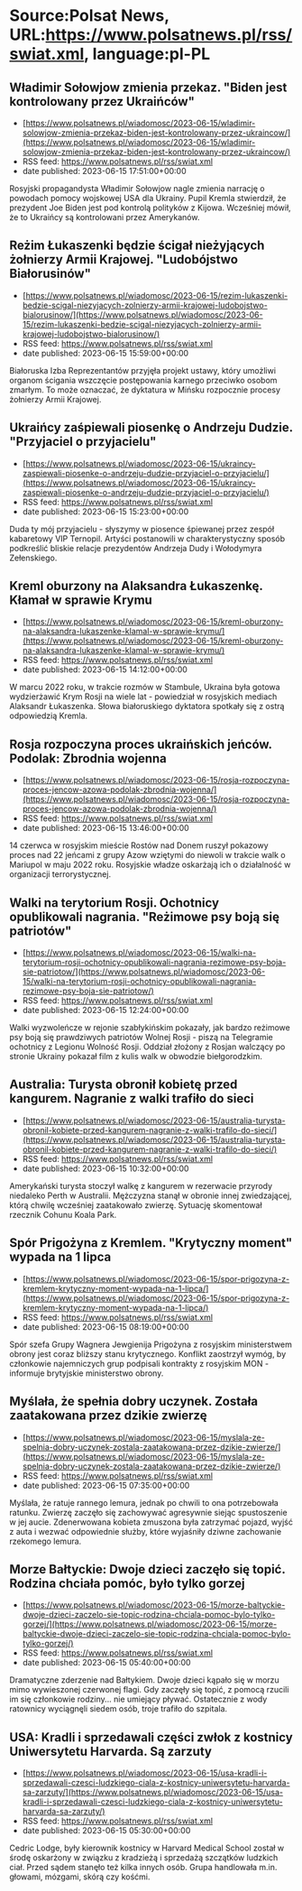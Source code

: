 # Source:Polsat News, URL:https://www.polsatnews.pl/rss/swiat.xml, language:pl-PL

## Władimir Sołowjow zmienia przekaz. "Biden jest kontrolowany przez Ukraińców"
 - [https://www.polsatnews.pl/wiadomosc/2023-06-15/wladimir-solowjow-zmienia-przekaz-biden-jest-kontrolowany-przez-ukraincow/](https://www.polsatnews.pl/wiadomosc/2023-06-15/wladimir-solowjow-zmienia-przekaz-biden-jest-kontrolowany-przez-ukraincow/)
 - RSS feed: https://www.polsatnews.pl/rss/swiat.xml
 - date published: 2023-06-15 17:51:00+00:00

Rosyjski propagandysta Władimir Sołowjow nagle zmienia narrację o powodach pomocy wojskowej USA dla Ukrainy. Pupil Kremla stwierdził, że prezydent Joe Biden jest pod kontrolą polityków z Kijowa. Wcześniej mówił, że to Ukraińcy są kontrolowani przez Amerykanów.

## Reżim Łukaszenki będzie ścigał nieżyjących żołnierzy Armii Krajowej. "Ludobójstwo Białorusinów"
 - [https://www.polsatnews.pl/wiadomosc/2023-06-15/rezim-lukaszenki-bedzie-scigal-niezyjacych-zolnierzy-armii-krajowej-ludobojstwo-bialorusinow/](https://www.polsatnews.pl/wiadomosc/2023-06-15/rezim-lukaszenki-bedzie-scigal-niezyjacych-zolnierzy-armii-krajowej-ludobojstwo-bialorusinow/)
 - RSS feed: https://www.polsatnews.pl/rss/swiat.xml
 - date published: 2023-06-15 15:59:00+00:00

Białoruska Izba Reprezentantów przyjęła projekt ustawy, który umożliwi organom ścigania wszczęcie postępowania karnego przeciwko osobom zmarłym. To może oznaczać, że dyktatura w Mińsku rozpocznie procesy żołnierzy Armii Krajowej.

## Ukraińcy zaśpiewali piosenkę o Andrzeju Dudzie. "Przyjaciel o przyjacielu"
 - [https://www.polsatnews.pl/wiadomosc/2023-06-15/ukraincy-zaspiewali-piosenke-o-andrzeju-dudzie-przyjaciel-o-przyjacielu/](https://www.polsatnews.pl/wiadomosc/2023-06-15/ukraincy-zaspiewali-piosenke-o-andrzeju-dudzie-przyjaciel-o-przyjacielu/)
 - RSS feed: https://www.polsatnews.pl/rss/swiat.xml
 - date published: 2023-06-15 15:23:00+00:00

Duda ty mój przyjacielu - słyszymy w piosence śpiewanej przez zespół kabaretowy VIP Ternopil. Artyści postanowili w charakterystyczny sposób podkreślić bliskie relacje prezydentów Andrzeja Dudy i Wołodymyra Zełenskiego.

## Kreml oburzony na Alaksandra Łukaszenkę. Kłamał w sprawie Krymu
 - [https://www.polsatnews.pl/wiadomosc/2023-06-15/kreml-oburzony-na-alaksandra-lukaszenke-klamal-w-sprawie-krymu/](https://www.polsatnews.pl/wiadomosc/2023-06-15/kreml-oburzony-na-alaksandra-lukaszenke-klamal-w-sprawie-krymu/)
 - RSS feed: https://www.polsatnews.pl/rss/swiat.xml
 - date published: 2023-06-15 14:12:00+00:00

W marcu 2022 roku, w trakcie rozmów w Stambule, Ukraina była gotowa wydzierżawić Krym Rosji na wiele lat - powiedział w rosyjskich mediach Alaksandr Łukaszenka. Słowa białoruskiego dyktatora spotkały się z ostrą odpowiedzią Kremla.

## Rosja rozpoczyna proces ukraińskich jeńców. Podolak: Zbrodnia wojenna
 - [https://www.polsatnews.pl/wiadomosc/2023-06-15/rosja-rozpoczyna-proces-jencow-azowa-podolak-zbrodnia-wojenna/](https://www.polsatnews.pl/wiadomosc/2023-06-15/rosja-rozpoczyna-proces-jencow-azowa-podolak-zbrodnia-wojenna/)
 - RSS feed: https://www.polsatnews.pl/rss/swiat.xml
 - date published: 2023-06-15 13:46:00+00:00

14 czerwca w rosyjskim mieście Rostów nad Donem ruszył pokazowy proces nad 22 jeńcami z grupy Azow wziętymi do niewoli w trakcie walk o Mariupol w maju 2022 roku. Rosyjskie władze oskarżają ich o działalność w organizacji terrorystycznej.

## Walki na terytorium Rosji. Ochotnicy opublikowali nagrania. "Reżimowe psy boją się patriotów"
 - [https://www.polsatnews.pl/wiadomosc/2023-06-15/walki-na-terytorium-rosji-ochotnicy-opublikowali-nagrania-rezimowe-psy-boja-sie-patriotow/](https://www.polsatnews.pl/wiadomosc/2023-06-15/walki-na-terytorium-rosji-ochotnicy-opublikowali-nagrania-rezimowe-psy-boja-sie-patriotow/)
 - RSS feed: https://www.polsatnews.pl/rss/swiat.xml
 - date published: 2023-06-15 12:24:00+00:00

Walki wyzwoleńcze w rejonie szabłykińskim pokazały, jak bardzo reżimowe psy boją się prawdziwych patriotów Wolnej Rosji - piszą na Telegramie ochotnicy z Legionu Wolność Rosji. Oddział złożony z Rosjan walczący po stronie Ukrainy pokazał film z kulis walk w obwodzie biełgorodzkim.

## Australia: Turysta obronił kobietę przed kangurem. Nagranie z walki trafiło do sieci
 - [https://www.polsatnews.pl/wiadomosc/2023-06-15/australia-turysta-obronil-kobiete-przed-kangurem-nagranie-z-walki-trafilo-do-sieci/](https://www.polsatnews.pl/wiadomosc/2023-06-15/australia-turysta-obronil-kobiete-przed-kangurem-nagranie-z-walki-trafilo-do-sieci/)
 - RSS feed: https://www.polsatnews.pl/rss/swiat.xml
 - date published: 2023-06-15 10:32:00+00:00

Amerykański turysta stoczył walkę z kangurem w rezerwacie przyrody niedaleko Perth w Australii. Mężczyzna stanął w obronie innej zwiedzającej, którą chwilę wcześniej zaatakowało zwierzę. Sytuację skomentował rzecznik Cohunu Koala Park.

## Spór Prigożyna z Kremlem. "Krytyczny moment" wypada na 1 lipca
 - [https://www.polsatnews.pl/wiadomosc/2023-06-15/spor-prigozyna-z-kremlem-krytyczny-moment-wypada-na-1-lipca/](https://www.polsatnews.pl/wiadomosc/2023-06-15/spor-prigozyna-z-kremlem-krytyczny-moment-wypada-na-1-lipca/)
 - RSS feed: https://www.polsatnews.pl/rss/swiat.xml
 - date published: 2023-06-15 08:19:00+00:00

Spór szefa Grupy Wagnera Jewgienija Prigożyna z rosyjskim ministerstwem obrony jest coraz bliższy stanu krytycznego. Konflikt zaostrzył wymóg, by członkowie najemniczych grup podpisali kontrakty z rosyjskim MON - informuje brytyjskie ministerstwo obrony.

## Myślała, że spełnia dobry uczynek. Została zaatakowana przez dzikie zwierzę
 - [https://www.polsatnews.pl/wiadomosc/2023-06-15/myslala-ze-spelnia-dobry-uczynek-zostala-zaatakowana-przez-dzikie-zwierze/](https://www.polsatnews.pl/wiadomosc/2023-06-15/myslala-ze-spelnia-dobry-uczynek-zostala-zaatakowana-przez-dzikie-zwierze/)
 - RSS feed: https://www.polsatnews.pl/rss/swiat.xml
 - date published: 2023-06-15 07:35:00+00:00

Myślała, że ratuje rannego lemura, jednak po chwili to ona potrzebowała ratunku. Zwierzę zaczęło się zachowywać agresywnie siejąc spustoszenie w jej aucie. Zdenerwowana kobieta zmuszona była zatrzymać pojazd, wyjść z auta i wezwać odpowiednie służby, które wyjaśniły dziwne zachowanie rzekomego lemura.

## Morze Bałtyckie: Dwoje dzieci zaczęło się topić. Rodzina chciała pomóc, było tylko gorzej
 - [https://www.polsatnews.pl/wiadomosc/2023-06-15/morze-baltyckie-dwoje-dzieci-zaczelo-sie-topic-rodzina-chciala-pomoc-bylo-tylko-gorzej/](https://www.polsatnews.pl/wiadomosc/2023-06-15/morze-baltyckie-dwoje-dzieci-zaczelo-sie-topic-rodzina-chciala-pomoc-bylo-tylko-gorzej/)
 - RSS feed: https://www.polsatnews.pl/rss/swiat.xml
 - date published: 2023-06-15 05:40:00+00:00

Dramatyczne zderzenie nad Bałtykiem. Dwoje dzieci kąpało się w morzu mimo wywieszonej czerwonej flagi. Gdy zaczęły się topić, z pomocą rzucili im się członkowie rodziny... nie umiejący pływać. Ostatecznie z wody ratownicy wyciągnęli siedem osób, troje trafiło do szpitala.

## USA: Kradli i sprzedawali części zwłok z kostnicy Uniwersytetu Harvarda. Są zarzuty
 - [https://www.polsatnews.pl/wiadomosc/2023-06-15/usa-kradli-i-sprzedawali-czesci-ludzkiego-ciala-z-kostnicy-uniwersytetu-harvarda-sa-zarzuty/](https://www.polsatnews.pl/wiadomosc/2023-06-15/usa-kradli-i-sprzedawali-czesci-ludzkiego-ciala-z-kostnicy-uniwersytetu-harvarda-sa-zarzuty/)
 - RSS feed: https://www.polsatnews.pl/rss/swiat.xml
 - date published: 2023-06-15 05:30:00+00:00

Cedric Lodge, były kierownik kostnicy w Harvard Medical School został w środę oskarżony w związku z kradzieżą i sprzedażą szczątków ludzkich ciał. Przed sądem stanęło też kilka innych osób. Grupa handlowała m.in. głowami, mózgami, skórą czy kośćmi.

